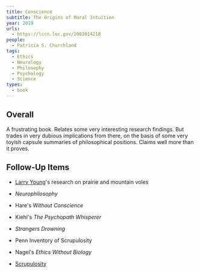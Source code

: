 ```yaml
---
title: Conscience
subtitle: The Origins of Moral Intuition
year: 2019
urls:
  - https://lccn.loc.gov/2002014218
people:
  - Patricia S. Churchland
tags:
  - Ethics
  - Neurology
  - Philosophy
  - Psychology
  - Science
types:
  - book
---
```


## Overall

A frustrating book.  Relates some very interesting research findings.  But trades in very dubious implications from there, on the basis of some very toyish capsule summaries of philosophical positions.  Claims well more than it proves.

## Follow-Up Items

- [Larry Young](https://www.larryjyoung.com/)'s research on prairie and mountain voles

- _Neurophilosophy_

- Hare's _Without Conscience_

- Kiehl's _The Psychopath Whisperer_

- _Strangers Drowning_

- Penn Inventory of Scrupulosity

- Nagel's _Ethics Without Biology_

- [Scrupulosity](https://en.wikipedia.org/wiki/Scrupulosity)
